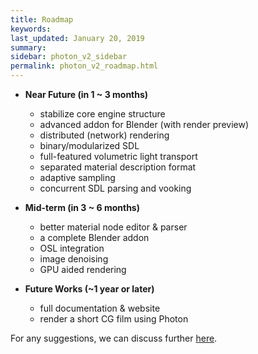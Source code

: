 ```yaml
---
title: Roadmap
keywords: 
last_updated: January 20, 2019
summary: 
sidebar: photon_v2_sidebar
permalink: photon_v2_roadmap.html
---
```


* **Near Future (in 1 ~ 3 months)**
  * stabilize core engine structure
  * advanced addon for Blender (with render preview)
  * distributed (network) rendering
  * binary/modularized SDL
  * full-featured volumetric light transport
  * separated material description format
  * adaptive sampling
  * concurrent SDL parsing and vooking

* **Mid-term (in 3 ~ 6 months)**
  * better material node editor & parser
  * a complete Blender addon
  * OSL integration
  * image denoising
  * GPU aided rendering

* **Future Works (~1 year or later)**
  * full documentation & website
  * render a short CG film using Photon

For any suggestions, we can discuss further [here](https://github.com/TzuChieh/Photon-v2/issues).
